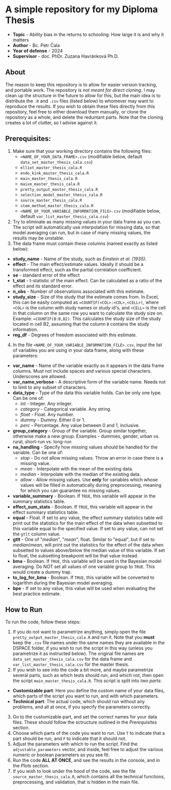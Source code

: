 # A simple repository for my Diploma Thesis
* **Topic** - Ability bias in the returns to schooling: How large it is and why it matters
* **Author** - Bc. Petr Čala
* **Year of defense** - 2024
* **Supervisor** - doc. PhDr. Zuzana Havránková Ph.D.

## About

The reason to keep this repository is to allow for easier version tracking, and portable work. The repository is *not meant for direct cloning*. I may clean up the structure in the future to allow for this, but the main idea is to distribute the `.R` and `.csv` files (listed below) to whomever may want to reproduce the results. If you wish to obtain these files directly from this repository, feel free to either download them manually, or clone the repository as a whole, and delete the reduntant parts. Note that the cloning creates a lot of clutter, so I advise against it.

## Prerequisites:
 1. Make sure that your working directory contains the following files:
     - `<NAME_OF_YOUR_DATA_FRAME>.csv` (modifiable below, default `data_set_master_thesis_cala.csv`)
     - `elliot_master_thesis_cala.R`
     - `endo_kink_master_thesis_cala.R`
     - `main_master_thesis_cala.R`
     - `maive_master_thesis_cala.R`
     - `pretty_output_master_thesis_cala.R`
     - `selection_model_master_thesis_cala.R`
     - `source_master_thesis_cala.R`
     - `stem_method_master_thesis_cala.R`
     - `<NAME_OF_YOUR_VARIABLE_INFORMATION_FILE>.csv` (modifiable below, default `var_list_master_thesis_cala.csv`)
 2. Try to eliminate as many missing values in your data frame as you can.
    The script will automatically use interpolation for missing data, so that model averaging
    can run, but in case of many missing values, the results may be unstable.
 3. The data frame must contain these columns (named exactly as listed below):
   * **study_name** - Name of the study, such as *Einstein et al. (1935)*.
   * **effect** -  The main effect/estimate values. Ideally it should be  a transformed effect, such as
     the partial correlation coefficient.
   * **se** - standard error of the effect
   * **t_stat** - t-statistic of the main effect. Can be calculated as a ratio of the effect
     and its standard error.
   * **n_obs** - Number of observations associated with this estimate.
   * **study_size** - Size of the study that the estimate comes from. In Excel, this can be easily
     computed as `=COUNTIF(<COL>:<COL>,<CELL>)`, where `<COL>` is the column with study names or
     study id's, and `<CELL>` is the cell in that column on the same row you want to calculate the
     study size on. Example: `=COUNTIF(B:B,B2)`. This calculates the study size of the study located
     in cell B2, assuming that the column `B` contains the study information.
   * **reg_df** - Degrees of freedom associated with this estimate.
 4. In the file `<NAME_OF_YOUR_VARIABLE_INFORMATION_FILE>.csv`, input the list of variables you are using in your data frame,
   along with these parameters:
   * **var_name** - Name of the variable exactly as it appears in the data frame columns. Must not include
     spaces and various special characters. Underscores are allowed.
   * **var_name_verbose** - A descriptive form of the variable name. Needs not to limit to any subset of characters.
   * **data_type** - Type of the data this variable holds. Can be only one type. Can be one of:
     - *int* - Integer. Any integer.
     - *category* - Categorical variable. Any string.
     - *float* - Float. Any number.
     - *dummy* - Dummy. Either 0 or 1.
     - *perc* - Percentage. Any value between 0 and 1, inclusive.
   * **group_category** - Group of the variable. Group similar together, otherwise make a new group.
     Examples - dummies, gender, urban vs. rural, short-run vs. long-run
   * **na_handling** - Specify how missing values should be handled for the variable. Can be one of:
     - *stop* - Do not allow missing values. Throw an error in case there is a missing value.
     - *mean* - Interpolate with the mean of the existing data.
     - *median* - Interpolate with the median of the existing data.
     - *allow* - Allow missing values. Use **only** for variables which whose values will be filled in automatically during preprocessing, meaning for which you can guarantee no missing values.
   * **variable_summary** - Boolean. If `TRUE`, this variable will appear in the summary statistics table.
   * **effect_sum_stats** - Boolean. If `TRUE`, this variable will appear in the effect summary statistics table.
   * **equal** - Float. If set to any value, the effect summary statistics table will print out the statistics
     for the main effect of the data when subsetted to this variable equal to the specified value.
     If set to any value, can not set the `gtlt` column value.
   * **gtlt** - One of "*median*", "*mean*", float. Similar to "equal", but if set to *median*/*mean*, will print out the statistics
     for the effect of the data when subsetted to values above/below the median value of this variable.
     If set to float, the subsetting breakpoint will be that value instead.
   * **bma** - Boolean. If `TRUE`, this variable will be used in the Bayesian model averaging. Do NOT set all
     values of one variable group to `TRUE`. This would create a dummy trap.
   * **to_log_for_bma** - Boolean. If `TRUE`, this variable will be converted to logarithm during the 
     Bayesian model averaging.
   * **bpe** - If set to any value, this value will be used when evaluating the best practice estimate.

## How to Run
To run the code, follow these steps:
1. If you do not want to parametrize anything, simply open the file `pretty_output_master_thesis_cala.R` and run it. Note that you **must** keep the
  `.csv` file names under the same names they are available in the DSPACE folder, if you wish to run the script in this way (unless you parametrize
  it as instructed below). The original file names are `data_set_master_thesis_cala.csv` for the data frame and `var_list_master_thesis_cala.csv` for
  the master thesis.
2. If you wish to see into the code a bit more, and maybe parametrize several parts, such as which tests should run, and which not, then open the script `main_master_thesis_cala.R`. This script is split into *two parts*:
  - **Customizable part**: Here you define the custom name of your data files, which parts of the script you want to run, and with which parameters.
  - **Technical part**: The actual code, which should run without any problems, and all at once, if you specify the parameters correctly.
3. Go to the customizable part, and set the correct names for your data files. These should follow the sctructure outlined in the *Prerequisites* section.
4. Choose which parts of the code you want to run. Use `T` to indicate that a part should be run, and `F` to indicate that it should not.
5. Adjust the parameters with which to run the script. Find the `adjustable_parameters` vector, and inside, feel free to adjust the various numeric or boolean parameters as you see fit.
6. Run the code **ALL AT ONCE**, and see the results in the console, and in the *Plots* section.
7. If you wish to look under the hood of the code, see the file `source_master_thesis_cala.R`, which contains all the technical functions, preprocessing, and validation, that is hidden in the main file.



